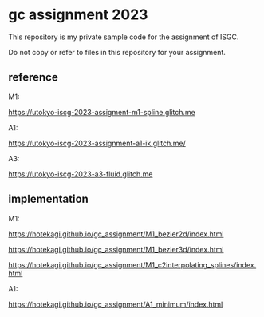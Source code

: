 # gc assignment 2023

This repository is my private sample code for the assignment of ISGC.

Do not copy or refer to files in this repository for your assignment.

## reference

M1:

https://utokyo-iscg-2023-assigment-m1-spline.glitch.me

A1:

https://utokyo-iscg-2023-assignment-a1-ik.glitch.me/

A3:

https://utokyo-iscg-2023-a3-fluid.glitch.me

## implementation

M1:

https://hotekagi.github.io/gc_assignment/M1_bezier2d/index.html

https://hotekagi.github.io/gc_assignment/M1_bezier3d/index.html

https://hotekagi.github.io/gc_assignment/M1_c2interpolating_splines/index.html

A1:

https://hotekagi.github.io/gc_assignment/A1_minimum/index.html
